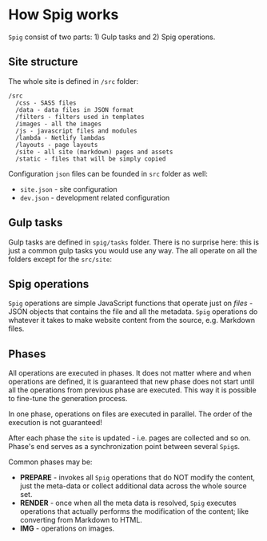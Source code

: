 # How Spig works

`Spig` consist of two parts: 1) Gulp tasks and 2) Spig operations.

## Site structure

The whole site is defined in `/src` folder:

```
/src
  /css - SASS files
  /data - data files in JSON format
  /filters - filters used in templates
  /images - all the images
  /js - javascript files and modules
  /lambda - Netlify lambdas
  /layouts - page layouts
  /site - all site (markdown) pages and assets
  /static - files that will be simply copied
```  

Configuration `json` files can be founded in `src` folder as well:

+ `site.json` - site configuration
+ `dev.json` - development related configuration

## Gulp tasks

Gulp tasks are defined in `spig/tasks` folder. There is no surprise here: this is just a common gulp tasks you would use any way. The all operate on all the folders except for the `src/site`: 
 

## Spig operations

`Spig` operations are simple JavaScript functions that operate just on _files_ - JSON objects that contains the file and all the metadata. `Spig` operations do whatever it takes to make website content from the source, e.g. Markdown files.

## Phases

All operations are executed in phases. It does not matter where and when operations are defined, it is guaranteed that new phase does not start until all the operations from previous phase are executed. This way it is possible to fine-tune the generation process.

In one phase, operations on files are executed in parallel. The order of the execution is not guaranteed!

After each phase the `site` is updated - i.e. pages are collected and so on. Phase's end serves as a synchronization point between several `Spig`s.  
  

Common phases may be: 

+ **PREPARE** - invokes all `Spig` operations that do NOT modify the content, just the meta-data or collect additional data across the whole source set.
+ **RENDER** - once when all the meta data is resolved, `Spig` executes operations that actually performs the modification of the content; like converting from Markdown to HTML.
+ **IMG** - operations on images.
